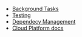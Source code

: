 * [Background Tasks](BackgroundTasks.md)
* [Testing](Testing.md)
* [Dependecy Management](DependencyManagement.md)
* [Cloud Platform docs](https://github.com/OctopusDeploy/hosted-docs)


